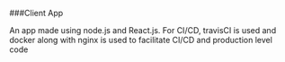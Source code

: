 ###Client App

An app made using node.js and React.js. For CI/CD, travisCI is used and docker along with nginx is used to facilitate CI/CD and production level code 
